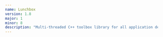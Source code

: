 ```yaml
---
name: Lunchbox
version: 1.8
major: 1
minor: 8
description: "Multi-threaded C++ toolbox library for all application developers creating high-performance multi-threaded programs."
---
```


